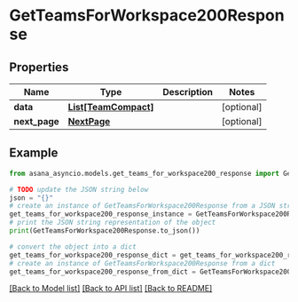 # GetTeamsForWorkspace200Response


## Properties

Name | Type | Description | Notes
------------ | ------------- | ------------- | -------------
**data** | [**List[TeamCompact]**](TeamCompact.md) |  | [optional] 
**next_page** | [**NextPage**](NextPage.md) |  | [optional] 

## Example

```python
from asana_asyncio.models.get_teams_for_workspace200_response import GetTeamsForWorkspace200Response

# TODO update the JSON string below
json = "{}"
# create an instance of GetTeamsForWorkspace200Response from a JSON string
get_teams_for_workspace200_response_instance = GetTeamsForWorkspace200Response.from_json(json)
# print the JSON string representation of the object
print(GetTeamsForWorkspace200Response.to_json())

# convert the object into a dict
get_teams_for_workspace200_response_dict = get_teams_for_workspace200_response_instance.to_dict()
# create an instance of GetTeamsForWorkspace200Response from a dict
get_teams_for_workspace200_response_from_dict = GetTeamsForWorkspace200Response.from_dict(get_teams_for_workspace200_response_dict)
```
[[Back to Model list]](../README.md#documentation-for-models) [[Back to API list]](../README.md#documentation-for-api-endpoints) [[Back to README]](../README.md)


